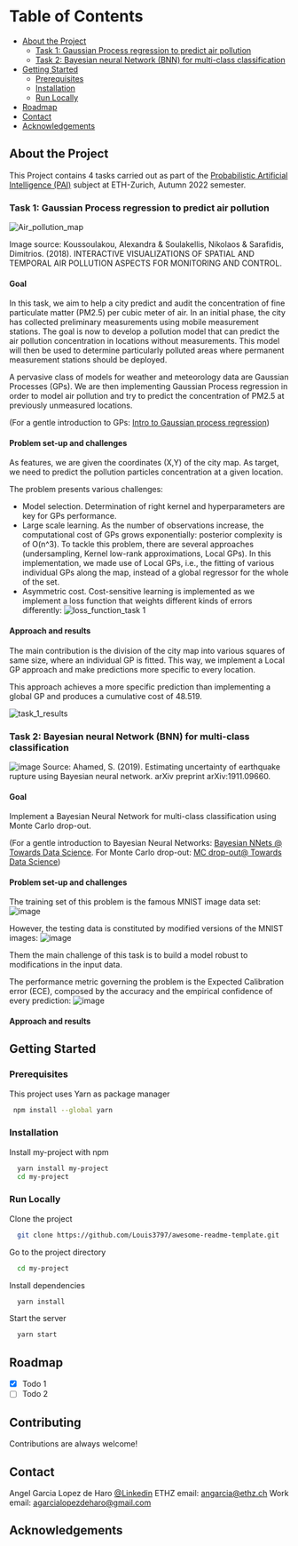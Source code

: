 <!-- Table of Contents -->
# Table of Contents

- [About the Project](#about-the-project)
  * [Task 1: Gaussian Process regression to predict air pollution](#task-1-Gaussian-Process-regression-to-predict-air-pollution)
  * [Task 2: Bayesian neural Network (BNN) for multi-class classification](#task-2-Bayesian-neural-Network-BNN-for-multi-class-classification)
- [Getting Started](#getting-started)
  * [Prerequisites](#prerequisites)
  * [Installation](#installation)
  * [Run Locally](#run-locally)
- [Roadmap](#roadmap)
- [Contact](#contact)
- [Acknowledgements](#acknowledgements)
  

<!-- About the Project -->
## About the Project

This Project contains 4 tasks carried out as part of the [Probabilistic Artificial Intelligence (PAI)](https://las.inf.ethz.ch/teaching/pai-f22) subject at ETH-Zurich, Autumn 2022 semester.

### Task 1: Gaussian Process regression to predict air pollution

![Air_pollution_map](https://user-images.githubusercontent.com/102548683/211349765-1ef7a120-0bb2-4546-a9b3-37dc6f321383.png)
 
 
Image source: Koussoulakou, Alexandra & Soulakellis, Nikolaos & Sarafidis, Dimitrios. (2018). INTERACTIVE VISUALIZATIONS OF SPATIAL AND TEMPORAL AIR POLLUTION ASPECTS FOR MONITORING AND CONTROL. 

#### Goal

In this task, we aim to help a city predict and audit the concentration of fine particulate matter (PM2.5) per cubic meter of air. In an initial phase, the city has collected preliminary measurements using mobile measurement stations. The goal is now to develop a pollution model that can predict the air pollution concentration in locations without measurements. This model will then be used to determine particularly polluted areas where permanent measurement stations should be deployed.

A pervasive class of models for weather and meteorology data are Gaussian Processes (GPs). We are then implementing  Gaussian Process regression in order to model air pollution and try to predict the concentration of PM2.5 at previously unmeasured locations.

(For a gentle introduction to GPs: [Intro to Gaussian process regression](https://medium.com/data-science-at-microsoft/introduction-to-gaussian-process-regression-part-1-the-basics-3cb79d9f155f#:~:text=Gaussian%20process%20(GP)%20is%20a,generalization%20of%20multivariate%20Gaussian%20distributions.))

#### Problem set-up and challenges

As features, we are given the coordinates (X,Y) of the city map. As target, we need to predict the pollution particles concentration at a given location.

The problem presents various challenges:
- Model selection. Determination of right kernel and hyperparameters are key for GPs performance.
- Large scale learning. As the number of observations increase, the computational cost of GPs grows exponentially: posterior complexity is of O(n^3). To tackle this problem, there are several approaches (undersampling, Kernel low-rank approximations, Local GPs). In this implementation, we made use of Local GPs, i.e., the fitting of various individual GPs along the map, instead of a global regressor for the whole of the set.
- Asymmetric cost. Cost-sensitive learning is implemented as we implement a loss function that weights different kinds of errors differently: 
![loss_function_task 1](https://user-images.githubusercontent.com/102548683/211354718-021ca464-f29b-4086-a04b-90fe00a274a5.png)


#### Approach and results

The main contribution is the division of the city map into various squares of same size, where an individual GP is fitted. This way, we implement a Local GP approach and make predictions more specific to every location.

This approach achieves a more specific prediction than implementing a global GP and produces a cumulative cost of 48.519.

![task_1_results](https://user-images.githubusercontent.com/102548683/211350293-8b55d009-fbf6-4bfe-ba32-b23f47931e4c.png)


### Task 2: Bayesian neural Network (BNN) for multi-class classification
![image](https://user-images.githubusercontent.com/102548683/211356167-e1271fe4-5923-429d-8e97-cf3fb1effbdb.png)
Source: Ahamed, S. (2019). Estimating uncertainty of earthquake rupture using Bayesian neural network. arXiv preprint arXiv:1911.09660.

#### Goal
Implement a Bayesian Neural Network for multi-class classification using Monte Carlo drop-out.

(For a gentle introduction to Bayesian Neural Networks: [Bayesian NNets @ Towards Data Science](https://towardsdatascience.com/bayesian-neural-network-7041dd09f2cc). For Monte Carlo drop-out: [MC drop-out@ Towards Data Science](https://towardsdatascience.com/monte-carlo-dropout-7fd52f8b6571))


#### Problem set-up and challenges

The training set of this problem is the famous MNIST image data set: 
![image](https://user-images.githubusercontent.com/102548683/211357150-0fd0a3a2-a630-477a-9c66-3f7b23ff2eb6.png)

However, the testing data is constituted by modified versions of the MNIST images:
![image](https://user-images.githubusercontent.com/102548683/211357356-90f39df9-f00f-44d5-9e58-f87b5825c650.png)

Them the main challenge of this task is to build a model robust to modifications in the input data. 

The performance metric governing the problem is the Expected Calibration error (ECE), composed by the accuracy and the empirical confidence of every prediction:
![image](https://user-images.githubusercontent.com/102548683/211357862-8db50b12-48fd-4652-8d27-b2a81717d1eb.png)



#### Approach and results


<!-- Getting Started -->
## Getting Started

<!-- Prerequisites -->
### Prerequisites

This project uses Yarn as package manager

```bash
 npm install --global yarn
```

<!-- Installation -->
### Installation

Install my-project with npm

```bash
  yarn install my-project
  cd my-project
```


<!-- Run Locally -->
### Run Locally

Clone the project

```bash
  git clone https://github.com/Louis3797/awesome-readme-template.git
```

Go to the project directory

```bash
  cd my-project
```

Install dependencies

```bash
  yarn install
```

Start the server

```bash
  yarn start
```


<!-- Roadmap -->
## Roadmap

* [x] Todo 1
* [ ] Todo 2

<!-- Contributing -->
## Contributing

Contributions are always welcome!


<!-- Contact -->
## Contact

Angel Garcia Lopez de Haro
[@Linkedin](https://www.linkedin.com/in/angel-garcia-lopez-de-haro/)
ETHZ email: angarcia@ethz.ch
Work email: agarcialopezdeharo@gmail.com


<!-- Acknowledgments -->
## Acknowledgements

